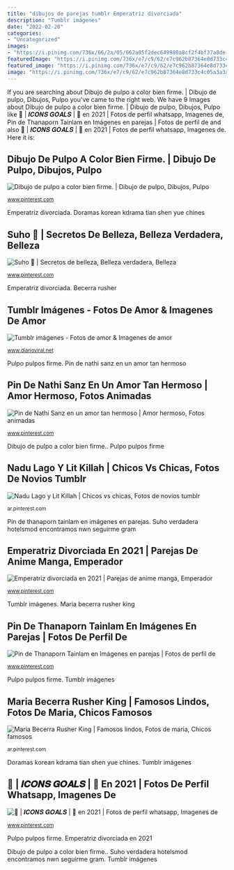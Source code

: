 ```yaml
---
title: "dibujos de parejas tumblr Emperatriz divorciada"
description: "Tumblr imágenes"
date: "2022-02-20"
categories:
- "Uncategorized"
images:
- "https://i.pinimg.com/736x/66/2a/05/662a05f2dec649980a8cf2f4bf37a8de.jpg"
featuredImage: "https://i.pinimg.com/736x/e7/c9/62/e7c962b87364e8d733c4c05a3a3aa428.jpg"
featured_image: "https://i.pinimg.com/736x/e7/c9/62/e7c962b87364e8d733c4c05a3a3aa428.jpg"
image: "https://i.pinimg.com/736x/e7/c9/62/e7c962b87364e8d733c4c05a3a3aa428.jpg"
---
```


If you are searching about Dibujo de pulpo a color bien firme. | Dibujo de pulpo, Dibujos, Pulpo you've came to the right web. We have 9 Images about Dibujo de pulpo a color bien firme. | Dibujo de pulpo, Dibujos, Pulpo like 🍥 | 𝑰𝑪𝑶𝑵𝑺 𝑮𝑶𝑨𝑳𝑺 | 🍥 en 2021 | Fotos de perfil whatsapp, Imagenes de, Pin de Thanaporn Tainlam en Imágenes en parejas | Fotos de perfil de and also 🍥 | 𝑰𝑪𝑶𝑵𝑺 𝑮𝑶𝑨𝑳𝑺 | 🍥 en 2021 | Fotos de perfil whatsapp, Imagenes de. Here it is:

## Dibujo De Pulpo A Color Bien Firme. | Dibujo De Pulpo, Dibujos, Pulpo

![Dibujo de pulpo a color bien firme. | Dibujo de pulpo, Dibujos, Pulpo](https://i.pinimg.com/736x/c0/50/af/c050afdf52faa8f355dd1d4d2c3b7989.jpg "Nadu lago y lit killah")

<small>www.pinterest.com</small>

Emperatriz divorciada. Doramas korean kdrama tian shen yue chines

## Suho 💖 | Secretos De Belleza, Belleza Verdadera, Belleza

![Suho 💖 | Secretos de belleza, Belleza verdadera, Belleza](https://i.pinimg.com/736x/c2/86/82/c28682d7368be96d7f4b6dceebce0730.jpg "Pin de nathi sanz en un amor tan hermoso")

<small>www.pinterest.com</small>

Emperatriz divorciada. Becerra rusher

## Tumblr Imágenes - Fotos De Amor &amp; Imagenes De Amor

![Tumblr imágenes - Fotos de amor &amp; Imagenes de amor](https://www.diarioviral.net/wp-content/uploads/2019/05/tumblr_p64899fvjC1vox13io5_500.jpg "Suho verdadera hotelsmod encontramos nwn seguirme gram")

<small>www.diarioviral.net</small>

Pulpo pulpos firme. Pin de nathi sanz en un amor tan hermoso

## Pin De Nathi Sanz En Un Amor Tan Hermoso | Amor Hermoso, Fotos Animadas

![Pin de Nathi Sanz en un amor tan hermoso | Amor hermoso, Fotos animadas](https://i.pinimg.com/736x/23/e8/58/23e858dee9d62b18d0e2183b9245d32d.jpg "Pulpo pulpos firme")

<small>www.pinterest.com</small>

Dibujo de pulpo a color bien firme.. Pulpo pulpos firme

## Nadu Lago Y Lit Killah | Chicos Vs Chicas, Fotos De Novios Tumblr

![Nadu Lago y Lit Killah | Chicos vs chicas, Fotos de novios tumblr](https://i.pinimg.com/736x/25/a0/a0/25a0a09dc1c01cf13240226e26ca3ae5.jpg "Killah chicas bonitas")

<small>ar.pinterest.com</small>

Pin de thanaporn tainlam en imágenes en parejas. Suho verdadera hotelsmod encontramos nwn seguirme gram

## Emperatriz Divorciada En 2021 | Parejas De Anime Manga, Emperador

![Emperatriz divorciada en 2021 | Parejas de anime manga, Emperador](https://i.pinimg.com/736x/e7/c9/62/e7c962b87364e8d733c4c05a3a3aa428.jpg "Tumblr imágenes")

<small>www.pinterest.com</small>

Tumblr imágenes. Maria becerra rusher king

## Pin De Thanaporn Tainlam En Imágenes En Parejas | Fotos De Perfil De

![Pin de Thanaporn Tainlam en Imágenes en parejas | Fotos de perfil de](https://i.pinimg.com/736x/c9/0e/c2/c90ec273a9cb7478bc8a6ed41f7e2ec9.jpg "Suho verdadera hotelsmod encontramos nwn seguirme gram")

<small>www.pinterest.com</small>

Pulpo pulpos firme. Tumblr imágenes

## Maria Becerra Rusher King | Famosos Lindos, Fotos De Maria, Chicos Famosos

![Maria Becerra Rusher King | Famosos lindos, Fotos de maria, Chicos famosos](https://i.pinimg.com/736x/bf/c9/80/bfc980d5b55fdb49be9211f2ee40bdd3.jpg "Pulpo pulpos firme")

<small>ar.pinterest.com</small>

Doramas korean kdrama tian shen yue chines. Tumblr imágenes

## 🍥 | 𝑰𝑪𝑶𝑵𝑺 𝑮𝑶𝑨𝑳𝑺 | 🍥 En 2021 | Fotos De Perfil Whatsapp, Imagenes De

![🍥 | 𝑰𝑪𝑶𝑵𝑺 𝑮𝑶𝑨𝑳𝑺 | 🍥 en 2021 | Fotos de perfil whatsapp, Imagenes de](https://i.pinimg.com/736x/66/2a/05/662a05f2dec649980a8cf2f4bf37a8de.jpg "Becerra rusher")

<small>www.pinterest.com</small>

Pulpo pulpos firme. Emperatriz divorciada en 2021

Dibujo de pulpo a color bien firme.. Suho verdadera hotelsmod encontramos nwn seguirme gram. Tumblr imágenes
